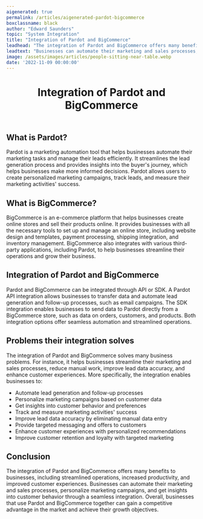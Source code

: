 ```yaml
---
aigenerated: true
permalink: /articles/aigenerated-pardot-bigcommerce
boxclassname: black
author: "Edward Saunders"
topic: "System Integration"
title: "Integration of Pardot and BigCommerce"
leadhead: "The integration of Pardot and BigCommerce offers many benefits to businesses, including streamlined operations, increased productivity, and improved customer experiences"
leadtext: "Businesses can automate their marketing and sales processes, personalize marketing campaigns, and get insights into customer behavior through a seamless integration. Overall, businesses that use Pardot and BigCommerce together can gain a competitive advantage in the market and achieve their growth objectives."
image: /assets/images/articles/people-sitting-near-table.webp
date: '2022-11-09 00:00:00'
---
```

<div class="arttext">	<header>
		<h1>Integration of Pardot and BigCommerce</h1>
	</header>
	<section>
		<h2>What is Pardot?</h2>
		<p>Pardot is a marketing automation tool that helps businesses automate their marketing tasks and manage their leads efficiently. It streamlines the lead generation process and provides insights into the buyer's journey, which helps businesses make more informed decisions. Pardot allows users to create personalized marketing campaigns, track leads, and measure their marketing activities' success.</p>
	</section>
	<section>
		<h2>What is BigCommerce?</h2>
		<p>BigCommerce is an e-commerce platform that helps businesses create online stores and sell their products online. It provides businesses with all the necessary tools to set up and manage an online store, including website design and templates, payment processing, shipping integration, and inventory management. BigCommerce also integrates with various third-party applications, including Pardot, to help businesses streamline their operations and grow their business.</p>
	</section>
	<section>
		<h2>Integration of Pardot and BigCommerce</h2>
		<p>Pardot and BigCommerce can be integrated through API or SDK. A Pardot API integration allows businesses to transfer data and automate lead generation and follow-up processes, such as email campaigns. The SDK integration enables businesses to send data to Pardot directly from a BigCommerce store, such as data on orders, customers, and products. Both integration options offer seamless automation and streamlined operations.</p>
	</section>
	<section>
		<h2>Problems their integration solves</h2>
		<p>The integration of Pardot and BigCommerce solves many business problems. For instance, it helps businesses streamline their marketing and sales processes, reduce manual work, improve lead data accuracy, and enhance customer experiences. More specifically, the integration enables businesses to:</p>
		<ul>
			<li>Automate lead generation and follow-up processes</li>
			<li>Personalize marketing campaigns based on customer data</li>
			<li>Get insights into customer behavior and preferences</li>
			<li>Track and measure marketing activities' success</li>
			<li>Improve lead data accuracy by eliminating manual data entry</li>
			<li>Provide targeted messaging and offers to customers</li>
			<li>Enhance customer experiences with personalized recommendations</li>
			<li>Improve customer retention and loyalty with targeted marketing</li>
		</ul>
	</section>
	<footer>
		<h2>Conclusion</h2>
		<p>The integration of Pardot and BigCommerce offers many benefits to businesses, including streamlined operations, increased productivity, and improved customer experiences. Businesses can automate their marketing and sales processes, personalize marketing campaigns, and get insights into customer behavior through a seamless integration. Overall, businesses that use Pardot and BigCommerce together can gain a competitive advantage in the market and achieve their growth objectives.</p>
	</footer>
</div>
